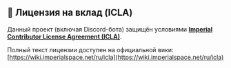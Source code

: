 ## 📄 Лицензия на вклад (ICLA)

Данный проект (включая Discord-бота) защищён условиями [**Imperial Contributor License Agreement (ICLA)**](https://wiki.imperialspace.net/ru/icla).

Полный текст лицензии доступен на официальной вики:
[https://wiki.imperialspace.net/ru/icla](https://wiki.imperialspace.net/ru/icla)
